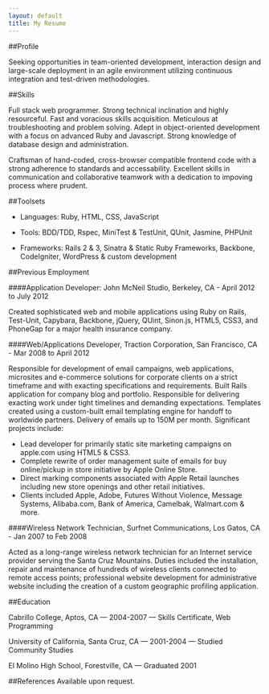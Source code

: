 ```yaml
---
layout: default
title: My Resume
---
```

##Profile

Seeking opportunities in team-oriented development, interaction design and large-scale deployment in an agile environment utilizing continuous integration and test-driven methodologies.

##Skills

Full stack web programmer. Strong technical inclination and highly resourceful. Fast and voracious skills acquisition. Meticulous at troubleshooting and problem solving. Adept in object-oriented development with a focus on advanced Ruby and Javascript. Strong knowledge of database design and administration.

Craftsman of hand-coded, cross-browser compatible frontend code with a strong adherence to standards and accessability. Excellent skills in communication and collaborative teamwork with a dedication to impoving process where prudent.

##Toolsets

- Languages: Ruby, HTML, CSS, JavaScript

- Tools: BDD/TDD, Rspec, MiniTest & TestUnit, QUnit, Jasmine, PHPUnit

- Frameworks: Rails 2 & 3, Sinatra & Static Ruby Frameworks, Backbone, CodeIgniter, WordPress & custom development

##Previous Employment

####Application Developer: John McNeil Studio, Berkeley, CA - April 2012 to July 2012

Created sophisticated web and mobile applications using Ruby on Rails, Test-Unit, Capybara, Backbone, jQuery, QUint, Sinon.js, HTML5, CSS3, and PhoneGap for a major health insurance company.

####Web/Applications Developer, Traction Corporation, San Francisco, CA - Mar 2008 to April 2012

Responsible for development of email campaigns, web applications, microsites and e-commerce solutions for corporate clients on a strict timeframe and with exacting specifications and requirements. Built Rails application for company blog and portfolio. Responsible for delivering exacting work under tight timelines and demanding expectations. Templates created using a custom-built email templating engine for handoff to worldwide partners. Delivery of emails up to 150M per month. Significant projects include: 

- Lead developer for primarily static site marketing campaigns on apple.com using HTML5 & CSS3.
- Complete rewrite of order management suite of emails for buy online/pickup in store initiative by Apple Online Store.
- Direct marking components associated with Apple Retail launches including new store openings and other retail initiatives.
- Clients included Apple, Adobe, Futures Without Violence, Message Systems, Alibaba.com, Bank of America, Camelbak, Walmart.com & more.

####Wireless Network Technician, Surfnet Communications, Los Gatos, CA - Jan 2007 to Feb 2008

Acted as a long-range wireless network technician for an Internet service provider serving the Santa Cruz Mountains.  Duties included the installation, repair and maintenance of hundreds of wireless clients connected to remote access points; professional website development for administrative website including the creation of a custom geographic profiling application.

##Education

Cabrillo College, Aptos, CA — 2004-2007  —  Skills Certificate, Web Programming

University of California, Santa Cruz, CA  —  2001-2004  —  Studied Community Studies

El Molino High School, Forestville, CA  —  Graduated 2001

##References
Available upon request.
